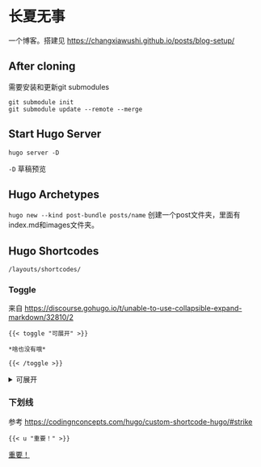 # 长夏无事
一个博客。搭建见 https://changxiawushi.github.io/posts/blog-setup/

## After cloning

需要安装和更新git submodules

```
git submodule init
git submodule update --remote --merge
```

## Start Hugo Server
`hugo server -D`

`-D` 草稿预览

## Hugo Archetypes

`hugo new --kind post-bundle posts/name`
创建一个post文件夹，里面有index.md和images文件夹。

## Hugo Shortcodes

`/layouts/shortcodes/`

### Toggle
来自 https://discourse.gohugo.io/t/unable-to-use-collapsible-expand-markdown/32810/2
```
{{< toggle "可展开" >}}

*啥也没有哦*

{{< /toggle >}}
```

<details>
  <summary>可展开</summary>
    <i>啥也没有哦</i>
</details>

### 下划线
参考 https://codingnconcepts.com/hugo/custom-shortcode-hugo/#strike
```
{{< u "重要！" >}}
```
<u>重要！</u>